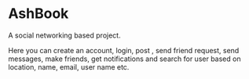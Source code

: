 # AshBook

A social networking based project.

Here you can create an account, login, post , send friend request, send messages, make friends, get notifications and search for user based on location, name, email, user name etc.
